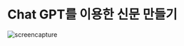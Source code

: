 # Chat GPT를 이용한 신문 만들기
 
![screencapture](https://github.com/yeongr1203/mynews/assets/102986339/5b0494e0-441c-47e9-9e59-03d2c78c1f49)
